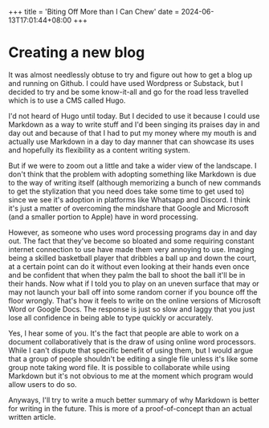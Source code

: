 +++
title = 'Biting Off More than I Can Chew'
date = 2024-06-13T17:01:44+08:00
+++

# Creating a new blog

It was almost needlessly obtuse to try and figure out how to get a blog up and running on Github. I could have used Wordpress or Substack, but I decided to try and be some know-it-all and go for the road less travelled which is to use a CMS called Hugo.

I'd not heard of Hugo until today. But I decided to use it because I could use Markdown as a way to write stuff and I'd been singing its praises day in and day out and because of that I had to put my money where my mouth is and actually use Markdown in a day to day manner that can showcase its uses and hopefully its flexibility as a content writing system.

But if we were to zoom out a little and take a wider view of the landscape. I don't think that the problem with adopting something like Markdown is due to the way of writing itself (although memorizing a bunch of new commands to get the stylization that you need does take some time to get used to) since we see it's adoption in platforms like Whatsapp and Discord. I think it's just a matter of overcoming the mindshare that Google and Microsoft (and a smaller portion to Apple) have in word processing.

However, as someone who uses word processing programs day in and day out. The fact that they've become so bloated and some requiring constant internet connection to use have made them very annoying to use. Imaging being a skilled basketball player that dribbles a ball up and down the court, at a certain point can do it without even looking at their hands even once and be confident that when they palm the ball to shoot the ball it'll be in their hands. Now what if I told you to play on an uneven surface that may or may not launch your ball off into some random corner if you bounce off the floor wrongly. That's how it feels to write on the online versions of Microsoft Word or Google Docs. The response is just so slow and laggy that you just lose all confidence in being able to type quickly or accurately.

Yes, I hear some of you. It's the fact that people are able to work on a document collaboratively that is the draw of using online word processors. While I can't dispute that specific benefit of using them, but I would argue that a group of people shouldn't be editing a single file unless it's like some group note taking word file. It is possible to collaborate while using Markdown but it's not obvious to me at the moment which program would allow users to do so.

Anyways, I'll try to write a much better summary of why Markdown is better for writing in the future. This is more of a proof-of-concept than an actual written article.